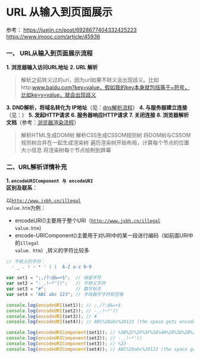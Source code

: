 # URL 从输入到页面展示

参考：
https://juejin.cn/post/6928677404332425223
https://www.imooc.com/article/45936

###  一、 URL从输入到页面展示流程
**1. 浏览器输入访问URL地址**
**2. URL 解析**
> 解析之前转义过的url，因为url如果不转义会出现歧义。比如http:www.baidu.com?key=value，假如我的key本身就包括等于=符号，比如ke=y=value，就会出现歧义

**3. DND解析，将域名转化为 IP地址**（见：[dns解析流程]()）
**4. 与服务器建立连接** （见：[]()）
**5. 发起HTTP请求**
**6. 服务器响应HTTP请求**
**7. 关闭连接**
**8. 浏览器解析文档**（参考：[浏览器渲染流程](https://juejin.cn/post/6844903565610188807)）
> 解析HTML生成DOM树
> 解析CSS生成CSSOM规则树
> 将DOM树与CSSOM规则树合并在一起生成渲染树
> 遍历渲染树开始布局，计算每个节点的位置大小信息
> 将渲染树每个节点绘制到屏幕

### 二、URL解析详情补充
**1. <code>encodeURIComponent 与 encodeURI </code>区别及联系**：

以<code>http://www.jxbh.cn/illegal value.htm</code>为例：

* encodeURI()主要用于整个URI（<code>http://www.jxbh.cn/illegal value.htm</code>）
* encode-URIComponent()主要用于对URI中的某一段进行编码（如前面URI中的<code>illegal value．htm</code>）,转义的字符比较多

```js
// 不转义的字符：
  - _ . ! ~ * ' ( )  A-Z a-z 0-9
```
```js
var set1 = ";,/?:@&=+$";  // 保留字符
var set2 = "-_.!~*'()";   // 不转义字符
var set3 = "#";           // 数字标志
var set4 = "ABC abc 123"; // 字母数字字符和空格

console.log(encodeURI(set1)); // ;,/?:@&=+$
console.log(encodeURI(set2)); // -_.!~*'()
console.log(encodeURI(set3)); // #
console.log(encodeURI(set4)); // ABC%20abc%20123 (the space gets encoded as %20)

console.log(encodeURIComponent(set1)); // %3B%2C%2F%3F%3A%40%26%3D%2B%24
console.log(encodeURIComponent(set2)); // -_.!~*'()  
console.log(encodeURIComponent(set3)); // %23
console.log(encodeURIComponent(set4)); // ABC%20abc%20123 (the space gets encoded as %20)
```
